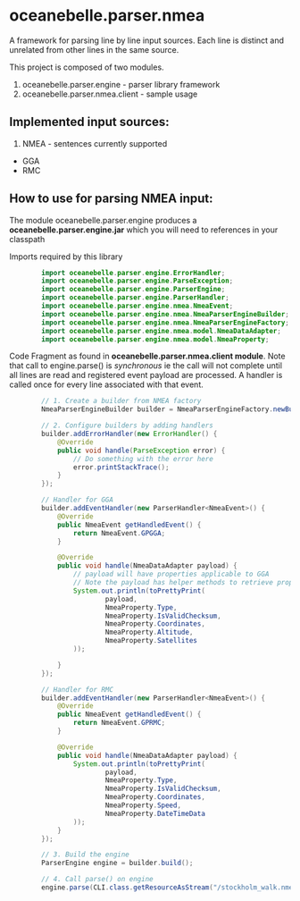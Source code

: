 oceanebelle.parser.nmea
=======================

A framework for parsing line by line input sources.
Each line is distinct and unrelated from other lines in the same source.

This project is composed of two modules.

1. oceanebelle.parser.engine - parser library framework
2. oceanebelle.parser.nmea.client - sample usage

## Implemented input sources:

1. NMEA - sentences currently supported
  * GGA
  * RMC


## How to use for parsing NMEA input:
The module oceanebelle.parser.engine produces a **oceanebelle.parser.engine.jar** which you will need to
references in your classpath

Imports required by this library

```java
        import oceanebelle.parser.engine.ErrorHandler;
        import oceanebelle.parser.engine.ParseException;
        import oceanebelle.parser.engine.ParserEngine;
        import oceanebelle.parser.engine.ParserHandler;
        import oceanebelle.parser.engine.nmea.NmeaEvent;
        import oceanebelle.parser.engine.nmea.NmeaParserEngineBuilder;
        import oceanebelle.parser.engine.nmea.NmeaParserEngineFactory;
        import oceanebelle.parser.engine.nmea.model.NmeaDataAdapter;
        import oceanebelle.parser.engine.nmea.model.NmeaProperty;
```

Code Fragment as found in **oceanebelle.parser.nmea.client module**.
Note that call to engine.parse() is _synchronous_ ie the call will not complete until all
lines are read and registered event payload are processed.
A handler is called once for every line associated with that event.

```java
        // 1. Create a builder from NMEA factory
        NmeaParserEngineBuilder builder = NmeaParserEngineFactory.newBuilder();

        // 2. Configure builders by adding handlers
        builder.addErrorHandler(new ErrorHandler() {
            @Override
            public void handle(ParseException error) {
                // Do something with the error here
                error.printStackTrace();
            }
        });

        // Handler for GGA
        builder.addEventHandler(new ParserHandler<NmeaEvent>() {
            @Override
            public NmeaEvent getHandledEvent() {
                return NmeaEvent.GPGGA;
            }

            @Override
            public void handle(NmeaDataAdapter payload) {
                // payload will have properties applicable to GGA
                // Note the payload has helper methods to retrieve properties
                System.out.println(toPrettyPrint(
                        payload,
                        NmeaProperty.Type,
                        NmeaProperty.IsValidChecksum,
                        NmeaProperty.Coordinates,
                        NmeaProperty.Altitude,
                        NmeaProperty.Satellites
                ));

            }
        });

        // Handler for RMC
        builder.addEventHandler(new ParserHandler<NmeaEvent>() {
            @Override
            public NmeaEvent getHandledEvent() {
                return NmeaEvent.GPRMC;
            }

            @Override
            public void handle(NmeaDataAdapter payload) {
                System.out.println(toPrettyPrint(
                        payload,
                        NmeaProperty.Type,
                        NmeaProperty.IsValidChecksum,
                        NmeaProperty.Coordinates,
                        NmeaProperty.Speed,
                        NmeaProperty.DateTimeData
                ));
            }
        });

        // 3. Build the engine
        ParserEngine engine = builder.build();

        // 4. Call parse() on engine
        engine.parse(CLI.class.getResourceAsStream("/stockholm_walk.nmea"));
```